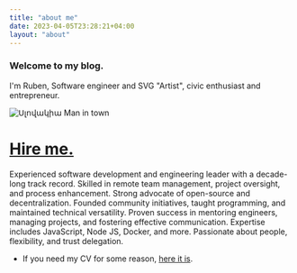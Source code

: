 ```yaml
---
title: "аbout me"
date: 2023-04-05T23:28:21+04:00
layout: "about"
---
```

### Welcome to my blog.

I'm Ruben, Software engineer and SVG "Artist", civic enthusiast and entrepreneur. 

![Սլովակիա Man in town](/images/Սլովակիա֊Man֊in֊town.png)


# [Hire me.](/posts/why-hire-me)

Experienced software development and engineering leader with a decade-long track record. Skilled in remote team management, project oversight, and process enhancement. Strong advocate of open-source and decentralization. Founded community initiatives, taught programming, and maintained technical versatility. Proven success in mentoring engineers, managing projects, and fostering effective communication. Expertise includes JavaScript, Node JS, Docker, and more. Passionate about people, flexibility, and trust delegation.

<!-- * Co-founder and director of [instepanavan](https://instepanavan.am) foundation.
* Founder of [cit.uru.am](https://cit.uru.am) store and creator of the SVG Arts. -->
* If you need my CV for some reason, [here it is](https://docs.google.com/document/d/e/2PACX-1vRs-q-NAiiPfErD--6HCCwqJFpUItu-gmuV1OSNklkV7GWcNTgtyTIj6cYqhTew6tgcy4AwqiDs_MYB/pub).
